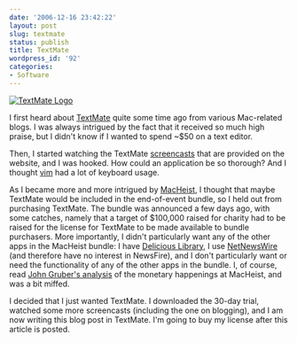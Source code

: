 ```yaml
---
date: '2006-12-16 23:42:22'
layout: post
slug: textmate
status: publish
title: TextMate
wordpress_id: '92'
categories:
- Software
---
```


[![TextMate Logo](http://thomas.fiveuptons.com/blog/wp-content/uploads/2006/12/textmate_logo.png)](http://macromates.com/)

I first heard about [TextMate](http://macromates.com/) quite some time ago from various Mac-related blogs.  I was always intrigued by the fact that it received so much high praise, but I didn't know if I wanted to spend ~$50 on a text editor.

Then, I started watching the TextMate [screencasts](http://macromates.com/screencasts) that are provided on the website, and I was hooked.  How could an application be so thorough?  And I thought [vim](http://www.viemu.com/vi-vim-cheat-sheet.gif) had a lot of keyboard usage.

As I became more and more intrigued by [MacHeist](http://macheist.com/), I thought that maybe TextMate would be included in the end-of-event bundle, so I held out from purchasing TextMate.  The bundle was announced a few days ago, with some catches, namely that a target of $100,000 raised for charity had to be raised for the license for TextMate to be made available to bundle purchasers.  More importantly, I didn't particularly want any of the other apps in the MacHeist bundle:  I have [Delicious Library](http://www.delicious-monster.com/), I use [NetNewsWire](http://www.newsgator.com/NGOLProduct.aspx?ProdID=NetNewsWire) (and therefore have no interest in NewsFire), and I don't particularly want or need the functionality of any of the other apps in the bundle.  I, of course, read [John Gruber's analysis](http://daringfireball.net/2006/12/iniquities_of_the_selfish) of the monetary happenings at MacHeist, and was a bit miffed.

I decided that I just wanted TextMate.  I downloaded the 30-day trial, watched some more screencasts (including the one on blogging), and I am now writing this blog post in TextMate.  I'm going to buy my license after this article is posted.
